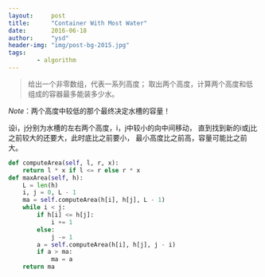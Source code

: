 ```yaml
---
layout:     post
title:      "Container With Most Water"
date:       2016-06-18
author:     "ysd"
header-img: "img/post-bg-2015.jpg"
tags:      
        - algorithm
---
```

>给出一个非零数组，代表一系列高度；
取出两个高度，计算两个高度和低组成的容器最多能装多少水。

*Note*：两个高度中较低的那个最终决定水槽的容量！

设i，j分别为水槽的左右两个高度，i，j中较小的向中间移动，
直到找到新的i或j比之前较大的还要大，此时底比之前要小，
最小高度比之前高，容量可能比之前大。

```python
def computeArea(self, l, r, x):
    return l * x if l <= r else r * x
def maxArea(self, h):
    L = len(h)
    i, j = 0, L - 1
    ma = self.computeArea(h[i], h[j], L - 1)
    while i < j:
        if h[i] <= h[j]:
            i += 1
        else:
            j -= 1
        a = self.computeArea(h[i], h[j], j - i)
        if a > ma:
            ma = a
    return ma
```